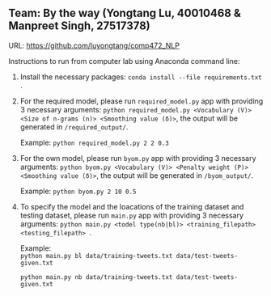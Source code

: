 ## Team: By the way (Yongtang Lu, 40010468 & Manpreet Singh, 27517378)
URL: https://github.com/luyongtang/comp472_NLP

Instructions to run from computer lab using Anaconda command line:

  1. Install the necessary packages: `conda install --file requirements.txt `.
  2. For the required model, please run `required_model.py` app with providing 3 necessary arguments: `python required_model.py <Vocabulary (V)> <Size of n-grams (n)> <Smoothing value (δ)>`, the output will be generated in `/required_output/`.
     
     Example: `python required_model.py 2 2 0.3`
  3. For the own model, please run `byom.py` app with providing 3 necessary arguments: `python byom.py <Vocabulary (V)> <Penalty weight (P)> <Smoothing value (δ)>`, the output will be generated in `/byom_output/`.
     
     Example: `python byom.py 2 10 0.5`
  4. To specify the model and the loacations of the training dataset and testing dataset, please run `main.py` app with providing 3 necessary arguments: `python main.py <todel type(nb|bl)> <training_filepath> <testing_filepath> `.
     
     Example:<br/>`python main.py bl data/training-tweets.txt data/test-tweets-given.txt`<br/>
     
     `python main.py nb data/training-tweets.txt data/test-tweets-given.txt`
